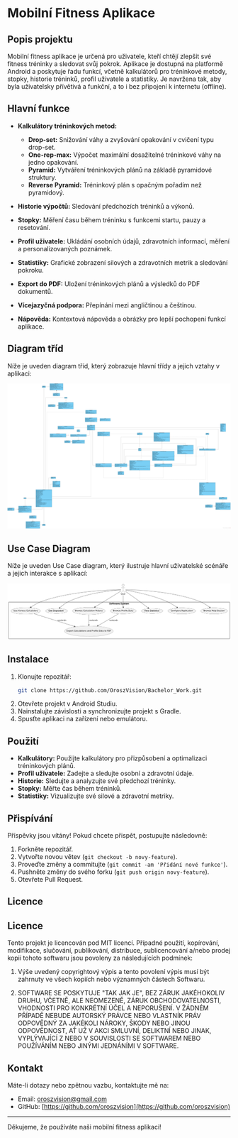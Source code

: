 # Mobilní Fitness Aplikace

## Popis projektu

Mobilní fitness aplikace je určená pro uživatele, kteří chtějí zlepšit své fitness tréninky a sledovat svůj pokrok. Aplikace je dostupná na platformě Android a poskytuje řadu funkcí, včetně kalkulátorů pro tréninkové metody, stopky, historie tréninků, profil uživatele a statistiky. Je navržena tak, aby byla uživatelsky přívětivá a funkční, a to i bez připojení k internetu (offline).

## Hlavní funkce

- **Kalkulátory tréninkových metod:**
  - **Drop-set:** Snižování váhy a zvyšování opakování v cvičení typu drop-set.
  - **One-rep-max:** Výpočet maximální dosažitelné tréninkové váhy na jedno opakování.
  - **Pyramid:** Vytváření tréninkových plánů na základě pyramidové struktury.
  - **Reverse Pyramid:** Tréninkový plán s opačným pořadím než pyramidový.

- **Historie výpočtů:** Sledování předchozích tréninků a výkonů.

- **Stopky:** Měření času během tréninku s funkcemi startu, pauzy a resetování.

- **Profil uživatele:** Ukládání osobních údajů, zdravotních informací, měření a personalizovaných poznámek.

- **Statistiky:** Grafické zobrazení silových a zdravotních metrik a sledování pokroku.

- **Export do PDF:** Uložení tréninkových plánů a výsledků do PDF dokumentů.

- **Vícejazyčná podpora:** Přepínání mezi angličtinou a češtinou.

- **Nápověda:** Kontextová nápověda a obrázky pro lepší pochopení funkcí aplikace.

## Diagram tříd

Níže je uveden diagram tříd, který zobrazuje hlavní třídy a jejich vztahy v aplikaci:

![Class Diagram](app/src/main/res/drawable/bachelor_work_class_diagram.png)

## Use Case Diagram

Níže je uveden Use Case diagram, který ilustruje hlavní uživatelské scénáře a jejich interakce s aplikací:

![UseCase Diagram](app/src/main/res/drawable/bachelor_work_use_case_diagram.png)

## Instalace

1. Klonujte repozitář:
    ```bash
    git clone https://github.com/OroszVision/Bachelor_Work.git
    ```
2. Otevřete projekt v Android Studiu.
3. Nainstalujte závislosti a synchronizujte projekt s Gradle.
4. Spusťte aplikaci na zařízení nebo emulátoru.

## Použití

- **Kalkulátory:** Použijte kalkulátory pro přizpůsobení a optimalizaci tréninkových plánů.
- **Profil uživatele:** Zadejte a sledujte osobní a zdravotní údaje.
- **Historie:** Sledujte a analyzujte své předchozí tréninky.
- **Stopky:** Měřte čas během tréninků.
- **Statistiky:** Vizualizujte své silové a zdravotní metriky.

## Přispívání

Příspěvky jsou vítány! Pokud chcete přispět, postupujte následovně:

1. Forkněte repozitář.
2. Vytvořte novou větev (`git checkout -b novy-feature`).
3. Proveďte změny a commitujte (`git commit -am 'Přidání nové funkce'`).
4. Pushněte změny do svého forku (`git push origin novy-feature`).
5. Otevřete Pull Request.

## Licence

## Licence

Tento projekt je licencován pod MIT licencí. Případné použití, kopírování, modifikace, slučování, publikování, distribuce, sublicencování a/nebo prodej kopií tohoto softwaru jsou povoleny za následujících podmínek:

1. Výše uvedený copyrightový výpis a tento povolení výpis musí být zahrnuty ve všech kopiích nebo významných částech Softwaru.

2. SOFTWARE SE POSKYTUJE "TAK JAK JE", BEZ ZÁRUK JAKÉHOKOLIV DRUHU, VČETNĚ, ALE NEOMEZENĚ, ZÁRUK OBCHODOVATELNOSTI, VHODNOSTI PRO KONKRÉTNÍ ÚČEL A NEPORUŠENÍ. V ŽÁDNÉM PŘÍPADĚ NEBUDE AUTORSKÝ PRÁVCE NEBO VLASTNÍK PRÁV ODPOVĚDNÝ ZA JAKÉKOLI NÁROKY, ŠKODY NEBO JINOU ODPOVĚDNOST, AŤ UŽ V AKCI SMLUVNÍ, DELIKTNÍ NEBO JINAK, VYPLÝVAJÍCÍ Z NEBO V SOUVISLOSTI SE SOFTWAREM NEBO POUŽÍVÁNÍM NEBO JINÝMI JEDNÁNÍMI V SOFTWARE.


## Kontakt

Máte-li dotazy nebo zpětnou vazbu, kontaktujte mě na:

- Email: [oroszvision@gmail.com](mailto:oroszvision@gmail.com)
- GitHub: [https://github.com/oroszvision](https://github.com/oroszvision)

---

Děkujeme, že používáte naši mobilní fitness aplikaci!

